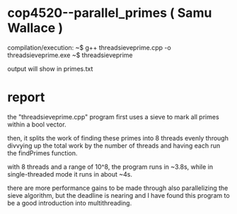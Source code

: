 # cop4520--parallel_primes        ( Samu Wallace )


compilation/execution: 
~$ g++ threadsieveprime.cpp -o threadsieveprime.exe
~$ threadsieveprime

output will show in primes.txt

# report 

the "threadsieveprime.cpp" program first uses a sieve to mark all primes within a bool vector. 

then, it splits the work of finding these primes into 8 threads evenly through divvying up the total work by the number of threads
and having each run the findPrimes function.

with 8 threads and a range of 10^8, the program runs in ~3.8s, while in single-threaded mode it runs in about ~4s.

there are more performance gains to be made through also parallelizing the sieve algorithm, but the deadline is nearing and I
have found this program to be a good introduction into multithreading. 
